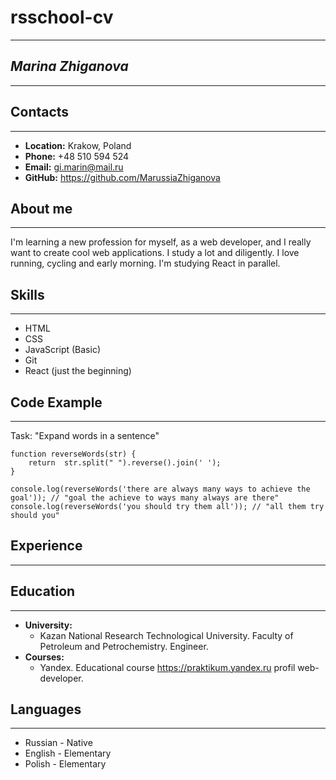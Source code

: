 # rsschool-cv
***
## **_Marina Zhiganova_**
***
## Contacts
***
- **Location:** Krakow, Poland
- **Phone:** +48 510 594 524
- **Email:** gi.marin@mail.ru
- **GitHub:** <https://github.com/MarussiaZhiganova>
## About me
***
I'm learning a new profession for myself, as a web developer, and I really want to create cool web applications. I study a lot and diligently. I love running, cycling and early morning. I'm studying React in parallel.
## Skills
***
- HTML
- CSS
- JavaScript (Basic)
- Git
- React (just the beginning)
## Code Example
***
Task: "Expand words in a sentence"
```
function reverseWords(str) {
    return  str.split(" ").reverse().join(' ');
}

console.log(reverseWords('there are always many ways to achieve the goal')); // "goal the achieve to ways many always are there"
console.log(reverseWords('you should try them all')); // "all them try should you"
```
## Experience
***
## Education
***
- **University:** 
  * Kazan National Research Technological University. Faculty of Petroleum and Petrochemistry. Engineer.
- **Courses:** 
  * Yandex. Educational course <https://praktikum.yandex.ru> profil web-developer.
## Languages
***
- Russian - Native
- English - Elementary
- Polish - Elementary